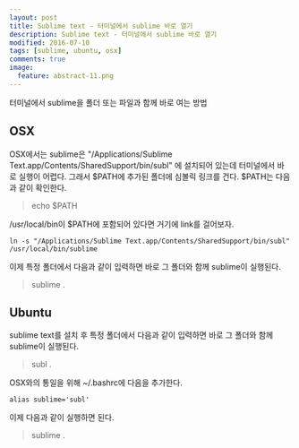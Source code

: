 ```yaml
---
layout: post
title: Sublime text - 터미널에서 sublime 바로 열기
description: Sublime text - 터미널에서 sublime 바로 열기
modified: 2016-07-10
tags: [sublime, ubuntu, osx]
comments: true
image:
  feature: abstract-11.png
---
```

터미널에서 sublime을 폴더 또는 파일과 함께 바로 여는 방법

## OSX

OSX에서는 sublime은 "/Applications/Sublime Text.app/Contents/SharedSupport/bin/subl" 에 설치되어 있는데 터미널에서 바로 실행이 어렵다. 그래서 $PATH에 추가된 폴더에 심볼릭 링크를 건다. 
$PATH는 다음과 같이 확인한다. 

> echo $PATH

/usr/local/bin이 $PATH에 포함되어 있다면 거기에 link를 걸어보자. 

```
ln -s "/Applications/Sublime Text.app/Contents/SharedSupport/bin/subl" /usr/local/bin/sublime
```

이제 특정 폴더에서 다음과 같이 입력하면 바로 그 폴더와 함께 sublime이 실행된다.

> sublime .

### 

## Ubuntu

sublime text를 설치 후 특정 폴더에서 다음과 같이 입력하면 바로 그 폴더와 함께 sublime이 실행된다.

> subl .

OSX와의 통일을 위해 ~/.bashrc에 다음을 추가한다. 

```
alias sublime='subl'
```

이제 다음과 같이 실행하면 된다. 

> sublime .
